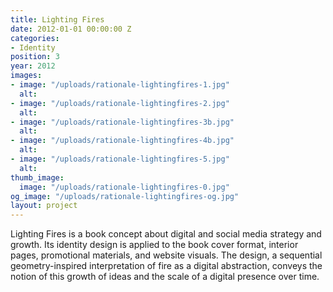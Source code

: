 ```yaml
---
title: Lighting Fires
date: 2012-01-01 00:00:00 Z
categories:
- Identity
position: 3
year: 2012
images:
- image: "/uploads/rationale-lightingfires-1.jpg"
  alt: 
- image: "/uploads/rationale-lightingfires-2.jpg"
  alt: 
- image: "/uploads/rationale-lightingfires-3b.jpg"
  alt: 
- image: "/uploads/rationale-lightingfires-4b.jpg"
  alt: 
- image: "/uploads/rationale-lightingfires-5.jpg"
  alt: 
thumb_image:
  image: "/uploads/rationale-lightingfires-0.jpg"
og_image: "/uploads/rationale-lightingfires-og.jpg"
layout: project
---
```


Lighting Fires is a book concept about digital and social media strategy and growth. Its identity design is applied to the book cover format, interior pages, promotional materials, and website visuals. The design, a sequential geometry-inspired interpretation of fire as a digital abstraction, conveys the notion of this growth of ideas and the scale of a digital presence over time.